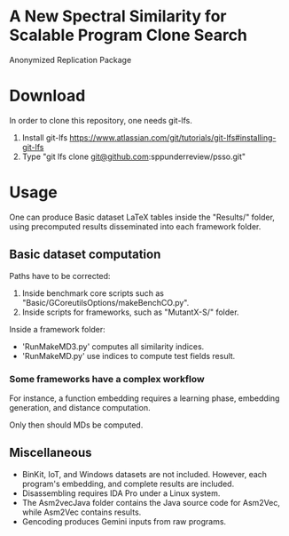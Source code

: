 # A New Spectral Similarity for Scalable Program Clone Search
Anonymized Replication Package

# Download
In order to clone this repository, one needs git-lfs.
1. Install git-lfs https://www.atlassian.com/git/tutorials/git-lfs#installing-git-lfs
2. Type "git lfs clone git@github.com:sppunderreview/psso.git"

# Usage
One can produce Basic dataset LaTeX tables inside the "Results/" folder, using precomputed results disseminated into each framework folder.

## Basic dataset computation
Paths have to be corrected:
1. Inside benchmark core scripts such as "Basic/GCoreutilsOptions/makeBenchCO.py".
2. Inside scripts for frameworks, such as "MutantX-S/" folder.

Inside a framework folder:
* 'RunMakeMD3.py' computes all similarity indices.
* 'RunMakeMD.py'  use indices to compute test fields result.

### Some frameworks have a complex workflow
For instance, a function embedding requires a learning phase, embedding generation, and distance computation.

Only then should MDs be computed.

## Miscellaneous
- BinKit, IoT, and Windows datasets are not included. However, each program's embedding, and complete results are included.
- Disassembling requires IDA Pro under a Linux system.
- The Asm2vecJava folder contains the Java source code for Asm2Vec, while Asm2Vec contains results.
- Gencoding produces Gemini inputs from raw programs.
